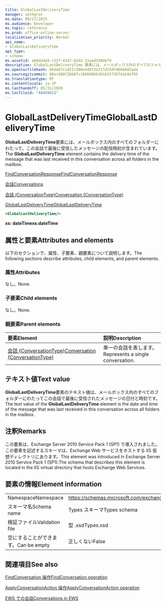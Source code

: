 ```yaml
---
title: GlobalLastDeliveryTime
manager: sethgros
ms.date: 09/17/2015
ms.audience: Developer
ms.topic: reference
ms.prod: office-online-server
localization_priority: Normal
api_name:
- GlobalLastDeliveryTime
api_type:
- schema
ms.assetid: a88dada9-c527-43a7-b2d3-31aad330def9
description: GlobalLastDeliveryTime 要素には、メールボックス内のすべてのフォルダーにわたって、この会話で最後に受信したメッセージの配信時刻が含まれています。
ms.openlocfilehash: b6d4d7c1d51c206e44973a717d25df4066845ada
ms.sourcegitcommit: 88ec988f2bb67c1866d06b361615f3674a24e795
ms.translationtype: MT
ms.contentlocale: ja-JP
ms.lasthandoff: 05/31/2020
ms.locfileid: "44459413"
---
```

# <a name="globallastdeliverytime"></a><span data-ttu-id="860ec-103">GlobalLastDeliveryTime</span><span class="sxs-lookup"><span data-stu-id="860ec-103">GlobalLastDeliveryTime</span></span>

<span data-ttu-id="860ec-104">**GlobalLastDeliveryTime**要素には、メールボックス内のすべてのフォルダーにわたって、この会話で最後に受信したメッセージの配信時刻が含まれています。</span><span class="sxs-lookup"><span data-stu-id="860ec-104">The **GlobalLastDeliveryTime** element contains the delivery time of the message that was last received in this conversation across all folders in the mailbox.</span></span> 
  
[<span data-ttu-id="860ec-105">FindConversationResponse</span><span class="sxs-lookup"><span data-stu-id="860ec-105">FindConversationResponse</span></span>](findconversationresponse.md)
  
[<span data-ttu-id="860ec-106">会話</span><span class="sxs-lookup"><span data-stu-id="860ec-106">Conversations</span></span>](conversations-ex15websvcsotherref.md)
  
[<span data-ttu-id="860ec-107">会話 (ConversationType)</span><span class="sxs-lookup"><span data-stu-id="860ec-107">Conversation (ConversationType)</span></span>](conversation-conversationtype.md)
  
[<span data-ttu-id="860ec-108">GlobalLastDeliveryTime</span><span class="sxs-lookup"><span data-stu-id="860ec-108">GlobalLastDeliveryTime</span></span>](globallastdeliverytime.md)
  
```XML
<GlobalLastDeliveryTime/>
```

 <span data-ttu-id="860ec-109">**xs: dateTime**</span><span class="sxs-lookup"><span data-stu-id="860ec-109">**xs:dateTime**</span></span>
## <a name="attributes-and-elements"></a><span data-ttu-id="860ec-110">属性と要素</span><span class="sxs-lookup"><span data-stu-id="860ec-110">Attributes and elements</span></span>

<span data-ttu-id="860ec-111">以下のセクションで、属性、子要素、親要素について説明します。</span><span class="sxs-lookup"><span data-stu-id="860ec-111">The following sections describe attributes, child elements, and parent elements.</span></span>
  
### <a name="attributes"></a><span data-ttu-id="860ec-112">属性</span><span class="sxs-lookup"><span data-stu-id="860ec-112">Attributes</span></span>

<span data-ttu-id="860ec-113">なし。</span><span class="sxs-lookup"><span data-stu-id="860ec-113">None.</span></span>
  
### <a name="child-elements"></a><span data-ttu-id="860ec-114">子要素</span><span class="sxs-lookup"><span data-stu-id="860ec-114">Child elements</span></span>

<span data-ttu-id="860ec-115">なし。</span><span class="sxs-lookup"><span data-stu-id="860ec-115">None.</span></span>
  
### <a name="parent-elements"></a><span data-ttu-id="860ec-116">親要素</span><span class="sxs-lookup"><span data-stu-id="860ec-116">Parent elements</span></span>

|<span data-ttu-id="860ec-117">**要素**</span><span class="sxs-lookup"><span data-stu-id="860ec-117">**Element**</span></span>|<span data-ttu-id="860ec-118">**説明**</span><span class="sxs-lookup"><span data-stu-id="860ec-118">**Description**</span></span>|
|:-----|:-----|
|[<span data-ttu-id="860ec-119">会話 (ConversationType)</span><span class="sxs-lookup"><span data-stu-id="860ec-119">Conversation (ConversationType)</span></span>](conversation-conversationtype.md) <br/> |<span data-ttu-id="860ec-120">単一の会話を表します。</span><span class="sxs-lookup"><span data-stu-id="860ec-120">Represents a single conversation.</span></span>  <br/> |
   
## <a name="text-value"></a><span data-ttu-id="860ec-121">テキスト値</span><span class="sxs-lookup"><span data-stu-id="860ec-121">Text value</span></span>

<span data-ttu-id="860ec-122">**GlobalLastDeliveryTime**要素のテキスト値は、メールボックス内のすべてのフォルダーにわたってこの会話で最後に受信されたメッセージの日付と時刻です。</span><span class="sxs-lookup"><span data-stu-id="860ec-122">The text value of the **GlobalLastDeliveryTime** element is the date and time of the message that was last received in this conversation across all folders in the mailbox.</span></span> 
  
## <a name="remarks"></a><span data-ttu-id="860ec-123">注釈</span><span class="sxs-lookup"><span data-stu-id="860ec-123">Remarks</span></span>

<span data-ttu-id="860ec-124">この要素は、Exchange Server 2010 Service Pack 1 (SP1) で導入されました。この要素を記述するスキーマは、Exchange Web サービスをホストする IIS 仮想ディレクトリにあります。</span><span class="sxs-lookup"><span data-stu-id="860ec-124">This element was introduced in Exchange Server 2010 Service Pack 1 (SP1).The schema that describes this element is located in the IIS virtual directory that hosts Exchange Web Services.</span></span>
  
## <a name="element-information"></a><span data-ttu-id="860ec-125">要素の情報</span><span class="sxs-lookup"><span data-stu-id="860ec-125">Element information</span></span>

|||
|:-----|:-----|
|<span data-ttu-id="860ec-126">Namespace</span><span class="sxs-lookup"><span data-stu-id="860ec-126">Namespace</span></span>  <br/> |https://schemas.microsoft.com/exchange/services/2006/types  <br/> |
|<span data-ttu-id="860ec-127">スキーマ名</span><span class="sxs-lookup"><span data-stu-id="860ec-127">Schema name</span></span>  <br/> |<span data-ttu-id="860ec-128">Types スキーマ</span><span class="sxs-lookup"><span data-stu-id="860ec-128">Types schema</span></span>  <br/> |
|<span data-ttu-id="860ec-129">検証ファイル</span><span class="sxs-lookup"><span data-stu-id="860ec-129">Validation file</span></span>  <br/> |<span data-ttu-id="860ec-130">型 .xsd</span><span class="sxs-lookup"><span data-stu-id="860ec-130">Types.xsd</span></span>  <br/> |
|<span data-ttu-id="860ec-131">空にすることができます。</span><span class="sxs-lookup"><span data-stu-id="860ec-131">Can be empty</span></span>  <br/> |<span data-ttu-id="860ec-132">正しくない</span><span class="sxs-lookup"><span data-stu-id="860ec-132">False</span></span>  <br/> |
   
## <a name="see-also"></a><span data-ttu-id="860ec-133">関連項目</span><span class="sxs-lookup"><span data-stu-id="860ec-133">See also</span></span>



[<span data-ttu-id="860ec-134">FindConversation 操作</span><span class="sxs-lookup"><span data-stu-id="860ec-134">FindConversation operation</span></span>](findconversation-operation.md)
  
[<span data-ttu-id="860ec-135">ApplyConversationAction 操作</span><span class="sxs-lookup"><span data-stu-id="860ec-135">ApplyConversationAction operation</span></span>](applyconversationaction-operation.md)


[<span data-ttu-id="860ec-136">EWS での会話</span><span class="sxs-lookup"><span data-stu-id="860ec-136">Conversations in EWS</span></span>](https://msdn.microsoft.com/library/91e64629-db6c-4c94-9dcb-d386232e8467%28Office.15%29.aspx)

